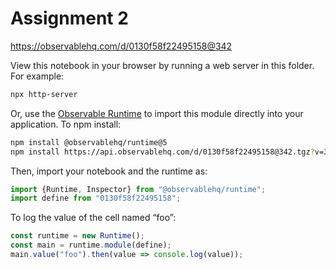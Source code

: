 # Assignment 2

https://observablehq.com/d/0130f58f22495158@342

View this notebook in your browser by running a web server in this folder. For
example:

~~~sh
npx http-server
~~~

Or, use the [Observable Runtime](https://github.com/observablehq/runtime) to
import this module directly into your application. To npm install:

~~~sh
npm install @observablehq/runtime@5
npm install https://api.observablehq.com/d/0130f58f22495158@342.tgz?v=3
~~~

Then, import your notebook and the runtime as:

~~~js
import {Runtime, Inspector} from "@observablehq/runtime";
import define from "0130f58f22495158";
~~~

To log the value of the cell named “foo”:

~~~js
const runtime = new Runtime();
const main = runtime.module(define);
main.value("foo").then(value => console.log(value));
~~~
